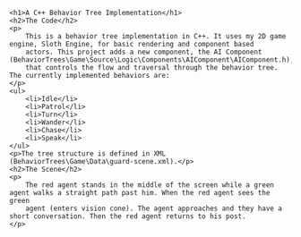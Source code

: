     <h1>A C++ Behavior Tree Implementation</h1>
    <h2>The Code</h2>
    <p>
        This is a behavior tree implementation in C++. It uses my 2D game engine, Sloth Engine, for basic rendering and component based 
        actors. This project adds a new component, the AI Component (BehaviorTrees\Game\Source\Logic\Components\AIComponent\AIComponent.h),
        that controls the flow and traversal through the behavior tree. The currently implemented behaviors are:
    </p>
    <ul>
        <li>Idle</li>
        <li>Patrol</li>
        <li>Turn</li>
        <li>Wander</li>
        <li>Chase</li>
        <li>Speak</li>
    </ul>
    <p>The tree structure is defined in XML (BehaviorTrees\Game\Data\guard-scene.xml).</p>
    <h2>The Scene</h2>
    <p>
        The red agent stands in the middle of the screen while a green agent walks a straight path past him. When the red agent sees the green 
        agent (enters vision cone). The agent approaches and they have a short conversation. Then the red agent returns to his post.
    </p>
